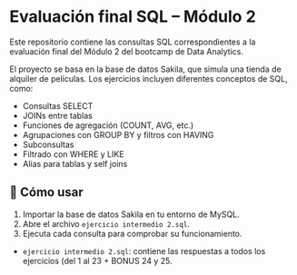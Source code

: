 # Evaluación final SQL – Módulo 2

Este repositorio contiene las consultas SQL correspondientes a la evaluación final del Módulo 2 del bootcamp de Data Analytics.

El proyecto se basa en la base de datos Sakila, que simula una tienda de alquiler de películas. Los ejercicios incluyen diferentes conceptos de SQL, como:

- Consultas SELECT
- JOINs entre tablas
- Funciones de agregación (COUNT, AVG, etc.)
- Agrupaciones con GROUP BY y filtros con HAVING
- Subconsultas
- Filtrado con WHERE y LIKE
- Alias para tablas y self joins

## 🧠 Cómo usar

1. Importar la base de datos Sakila en tu entorno de MySQL.
2. Abre el archivo `ejercicio intermedio 2.sql`.
3. Ejecuta cada consulta para comprobar su funcionamiento.


- `ejercicio intermedio 2.sql`: contiene las respuestas a todos los ejercicios (del 1 al 23 + BONUS 24 y 25.
